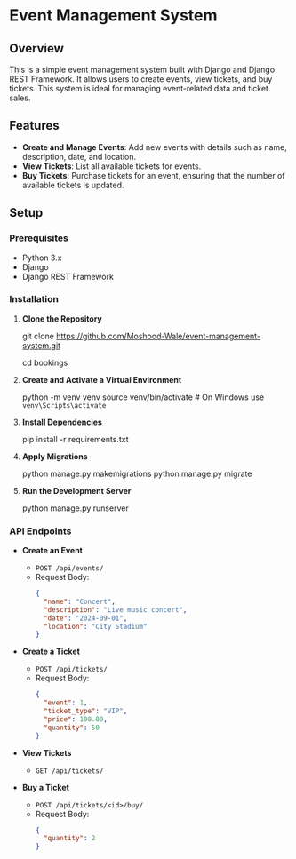 # Event Management System

## Overview

This is a simple event management system built with Django and Django REST Framework. It allows users to create events, view tickets, and buy tickets. This system is ideal for managing event-related data and ticket sales.

## Features

- **Create and Manage Events**: Add new events with details such as name, description, date, and location.
- **View Tickets**: List all available tickets for events.
- **Buy Tickets**: Purchase tickets for an event, ensuring that the number of available tickets is updated.

## Setup

### Prerequisites

- Python 3.x
- Django
- Django REST Framework

### Installation

1. **Clone the Repository**

    git clone https://github.com/Moshood-Wale/event-management-system.git
    
    cd bookings

2. **Create and Activate a Virtual Environment**

    python -m venv venv
    source venv/bin/activate  # On Windows use `venv\Scripts\activate`

3. **Install Dependencies**

    pip install -r requirements.txt

4. **Apply Migrations**

    python manage.py makemigrations
    python manage.py migrate

5. **Run the Development Server**

    python manage.py runserver

### API Endpoints

- **Create an Event**
  - `POST /api/events/`
  - Request Body:
    ```json
    {
      "name": "Concert",
      "description": "Live music concert",
      "date": "2024-09-01",
      "location": "City Stadium"
    }
    ```

- **Create a Ticket**
  - `POST /api/tickets/`
  - Request Body:
    ```json
    {
      "event": 1,
      "ticket_type": "VIP",
      "price": 100.00,
      "quantity": 50
    }
    ```

- **View Tickets**
  - `GET /api/tickets/`

- **Buy a Ticket**
  - `POST /api/tickets/<id>/buy/`
  - Request Body:
    ```json
    {
      "quantity": 2
    }
    ```